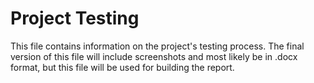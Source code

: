 # Project Testing

This file contains information on the project's testing process. The final version of this file will include screenshots and most likely be in .docx format, but this file will be used for building the report.
